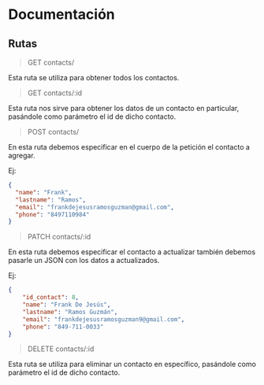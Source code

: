 # Documentación

## Rutas

>GET contacts/

Esta ruta se utiliza para obtener todos los contactos.

>GET contacts/:id

Esta ruta nos sirve para obtener los datos de un contacto en particular, pasándole como parámetro el id de dicho contacto.

>POST contacts/

En esta ruta debemos especificar en el cuerpo de la petición el contacto a agregar.

Ej:

```JSON
{
  "name": "Frank",
  "lastname": "Ramos",
  "email": "frankdejesusramosguzman@gmail.com",
  "phone": "8497110984"
}
```

>PATCH contacts/:id

En esta ruta debemos especificar el contacto a actualizar también debemos pasarle un JSON con los datos a actualizados.

Ej:

```JSON
{
    "id_contact": 8,
    "name": "Frank De Jesús",
    "lastname": "Ramos Guzmán",
    "email": "frankdejesusramosguzman9@gmail.com",
    "phone": "849-711-0033"
}
```

>DELETE contacts/:id

Esta ruta se utiliza para eliminar un contacto en específico, pasándole como parámetro el id de dicho contacto.
